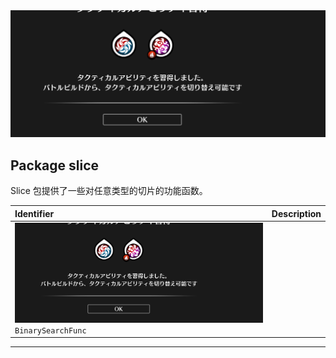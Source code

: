 <div id="img"><img src="../img/1.png" alt="Image description"></div>

<script>
    const imageContainer = document.getElementById('img');
    const menuItems = document.querySelectorAll('.menu li');

    menuItems.forEach(item => {
        item.addEventListener('mouseover', () => {
            imageContainer.style.display = 'block';
        });

        item.addEventListener('mouseout', () => {
            imageContainer.style.display = 'none';
        });
    });
</script>




## Package slice

Slice 包提供了一些对任意类型的切片的功能函数。

| Identifier                           | Description |
| :----------------------------------- | :---------- |
| <a id="myDIV"><img src="../img/1.png" alt="Image Description" title="Hover Text"><code>BinarySearchFunc</code></a> |              |

---
### 